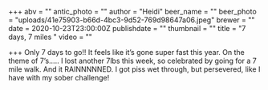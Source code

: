 +++
abv = ""
antic_photo = ""
author = "Heidi"
beer_name = ""
beer_photo = "uploads/41e75903-b66d-4bc3-9d52-769d98647a06.jpeg"
brewer = ""
date = 2020-10-23T23:00:00Z
publishdate = ""
thumbnail = ""
title = "7 days, 7 miles "
video = ""

+++
Only 7 days to go!! It feels like it’s gone super fast this year. On the theme of 7’s..... I lost another 7lbs this week, so celebrated by going for a 7 mile walk. And it RAINNNNNED. I got piss wet through, but persevered, like I have with my sober challenge! 